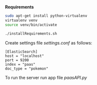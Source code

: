 **Requirements**

```bash
sudo apt-get install python-virtualenv
virtualenv venv
source venv/bin/activate
```
```bash
./installRequirements.sh
```
Create settings file _settings.conf_ as follows:
 ```
[ElasticSearch]
host = "localhost"
port = 9200
index = "paas"
doc_type = "pokemon"
```

To run the server run app file _paasAPI.py_